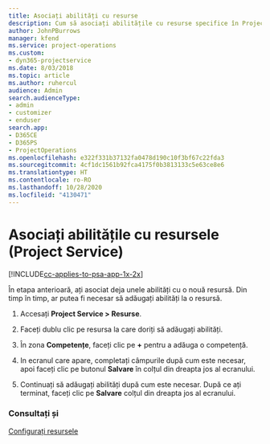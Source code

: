 ```yaml
---
title: Asociați abilități cu resurse
description: Cum să asociați abilitățile cu resurse specifice în Project Service
author: JohnPBurrows
manager: kfend
ms.service: project-operations
ms.custom:
- dyn365-projectservice
ms.date: 8/03/2018
ms.topic: article
ms.author: ruhercul
audience: Admin
search.audienceType:
- admin
- customizer
- enduser
search.app:
- D365CE
- D365PS
- ProjectOperations
ms.openlocfilehash: e322f331b37132fa0478d190c10f3bf67c22fda3
ms.sourcegitcommit: 4cf1dc1561b92fca4175f0b3813133c5e63ce8e6
ms.translationtype: HT
ms.contentlocale: ro-RO
ms.lasthandoff: 10/28/2020
ms.locfileid: "4130471"
---
```

# <a name="associate-skills-with-resources-project-service"></a>Asociați abilitățile cu resursele (Project Service)

[!INCLUDE[cc-applies-to-psa-app-1x-2x](../includes/cc-applies-to-psa-app-1x-2x.md)]

În etapa anterioară, ați asociat deja unele abilități cu o nouă resursă. Din timp în timp, ar putea fi necesar să adăugați abilități la o resursă.  
  
1.  Accesați **Project Service > Resurse**.  
  
2.  Faceți dublu clic pe resursa la care doriți să adăugați abilități.  
  
3.  În zona **Competențe**, faceți clic pe **+** pentru a adăuga o competență.  
  
4.  In ecranul care apare, completați câmpurile după cum este necesar, apoi faceți clic pe butonul **Salvare** în colțul din dreapta jos al ecranului.  
  
5.  Continuați să adăugați abilități după cum este necesar. După ce ați terminat, faceți clic pe **Salvare** colțul din dreapta jos al ecranului.  
  
### <a name="see-also"></a>Consultați și  
 [Configurați resursele](../psa/set-up-resources.md)
